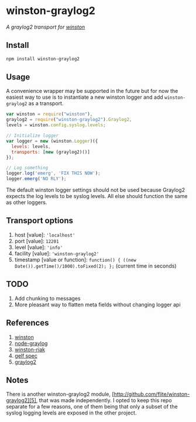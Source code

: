 # winston-graylog2 
_A graylog2 transport for [winston][0]_

## Install
``` sh
npm install winston-graylog2
```

## Usage
A convenience wrapper may be supported in the future but for now the
easiest way to use is to instantiate a new winston
logger and add `winston-graylog2` as a transport.

``` js
var winston = require("winston"),
graylog2 = require("winston-graylog2").Graylog2,
levels = winston.config.syslog.levels;

// Initialize logger
var logger = new (winston.Logger)({
  levels: levels,
  transports: [new (graylog2)()]
});

// Log something
logger.log('emerg', 'FIX THIS NOW');
logger.emerg('NO RLY');
```

The default winston logger settings should not be used because Graylog2
expects the log levels to be syslog levels.  All else should function
the same as other loggers.  

## Transport options
1. host [value]: `'localhost'`
2. port [value]: `12201`
3. level [value]: `'info'`
4. facility [value]: `'winston-graylog2'`
5. timestamp [value or function]: `function() { ((new
Date()).getTime()/1000).toFixed(2); };` (current time in seconds)

## TODO
1. Add chunking to messages
2. More pleasant way to flatten meta fields without changing logger api

## References
1. [winston][0]
2. [node-graylog][1]
3. [winston-riak][2]
4. [gelf spec][3]
5. [graylog2][4]

## Notes
There is another winston-graylog2 module,
[http://github.com/flite/winston-graylog2][5], that was made
independently. I opted to keep this repo separate for a few reasons,
one of them being that only a subset of the syslog logging levels are
exposed in the other project.

[0]: https://github.com/flatiron/winston
[1]: http://github.com/egorFiNE/node-graylog
[2]: http://github.com/indexzero/winston-riak
[3]: https://github.com/Graylog2/graylog2-docs/wiki/GELF
[4]: http://www.graylog2.org
[5]: http://github.com/flite/winston-graylog2
